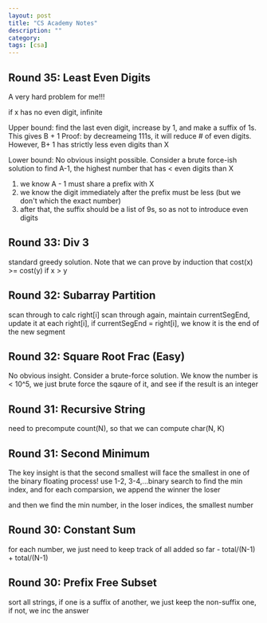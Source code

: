 ```yaml
---
layout: post
title: "CS Academy Notes"
description: ""
category: 
tags: [csa]
---
```


Round 35:  Least Even Digits
--------
A very hard problem for me!!!

if x has no even digit, infinite

Upper bound: find the last even digit, increase by 1, and make a suffix of 1s. This gives B + 1
Proof: by decreameing 111s, it will reduce # of even digits. However, B+ 1 has strictly less even digits than X

Lower bound: 
No obvious insight possible. Consider a brute force-ish solution to find A-1, the highest number that has < even digits than X
1. we know A - 1 must share a prefix with X
2. we know the digit immediately after the prefix must be less (but we don't which the exact number)
3. after that, the suffix should be a list of 9s, so as not to introduce even digits


Round 33: Div 3
--------
standard greedy solution. Note that we can prove by induction that cost(x) >= cost(y) if x > y


Round 32: Subarray Partition
---------
scan through to calc right[i]
scan through again, maintain currentSegEnd, update it at each right[i], if currentSegEnd = right[i], we know it is the end of the new segment 

Round 32: Square Root Frac (Easy)
--------
No obvious insight. Consider a brute-force solution. We know the number is < 10^5, we just brute force the sqaure of it, and see if the result is an integer


Round 31: Recursive String
---------
need to precompute count(N), so that we can compute char(N, K)

Round 31: Second Minimum
---------
The key insight is that the second smallest will face the smallest in one of the binary floating process!
use 1-2, 3-4,...binary search to find the min index, and for each comparsion, we append the winner the loser

and then we find the min number, in the loser indices, the smallest number

Round 30: Constant Sum
---------
for each number, we just need to keep track of all added so far - total/(N-1) + total/(N-1)

Round 30: Prefix Free Subset
---------
sort all strings, if one is a suffix of another, we just keep the non-suffix one, if not, we inc the answer
